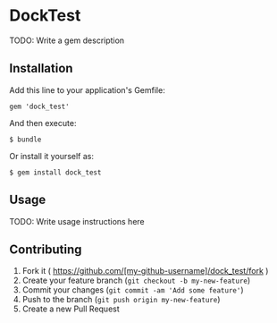 # DockTest

TODO: Write a gem description

## Installation

Add this line to your application's Gemfile:

    gem 'dock_test'

And then execute:

    $ bundle

Or install it yourself as:

    $ gem install dock_test

## Usage

TODO: Write usage instructions here

## Contributing

1. Fork it ( https://github.com/[my-github-username]/dock_test/fork )
2. Create your feature branch (`git checkout -b my-new-feature`)
3. Commit your changes (`git commit -am 'Add some feature'`)
4. Push to the branch (`git push origin my-new-feature`)
5. Create a new Pull Request
